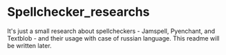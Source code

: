 # Spellchecker_researchs

It's just a small research about spellcheckers - Jamspell, Pyenchant, and Textblob - and their usage with case of russian language.
This readme will be written later. 